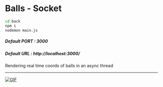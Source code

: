 # Balls - Socket


```sh
cd back
npm i
nodemon main.js
```
##### Default PORT : 3000
##### Default URL  : http://localhost:3000/


Rendering real time coords of balls in an async thread

_____


[![GIF](https://s13.gifyu.com/images/SjVFW.gif)](https://gifyu.com/image/SjVFW)
